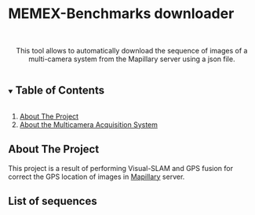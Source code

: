 # MEMEX-Benchmarks downloader

<br />
<p align="center">
  <p align="center">
    This tool allows to automatically download the sequence of images of a multi-camera system from the Mapillary server using a json file. 
  </p>
</p>

<!-- TABLE OF CONTENTS -->
<details open="open">
  <summary><h2 style="display: inline-block">Table of Contents</h2></summary>
  <ol>
    <li>
      <a href="#about-the-project">About The Project</a>
    </li>
    <li>
      <a href="#about-the-project">About the Multicamera Acquisition System</a>
    </li>
  </ol>
</details>

<!-- ABOUT THE PROJECT -->
## About The Project

This project is a result of performing Visual-SLAM and GPS fusion for correct the GPS location of images in [Mapillary](https://www.mapillary.com) server. 

## List of sequences
